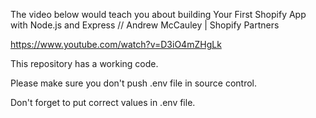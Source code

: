 The video below would teach you about building Your First Shopify App with Node.js and Express // Andrew McCauley | Shopify Partners

https://www.youtube.com/watch?v=D3iO4mZHgLk

This repository has a working code.

Please make sure you don't push .env file in source control.

Don't forget to put correct values in .env file.
